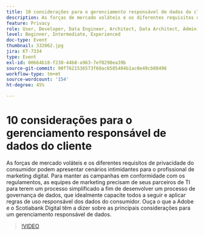 ```yaml
---
title: 10 considerações para o gerenciamento responsável de dados do cliente
description: As forças de mercado voláteis e os diferentes requisitos de privacidade do consumidor podem apresentar cenários intimidantes para o profissional de marketing digital. Para manter as campanhas em conformidade com os regulamentos, as equipes de marketing precisam de seus parceiros de TI para terem um processo simplificado a fim de desenvolver um processo de governança de dados, que idealmente capacite todos a seguir e aplicar regras de uso responsável dos dados do consumidor. Ouça o que a Adobe e o Scotiabank Digital têm a dizer sobre as principais considerações para um gerenciamento responsável de dados.
feature: Privacy
role: User, Developer, Data Engineer, Architect, Data Architect, Admin, Leader
level: Beginner, Intermediate, Experienced
doc-type: Event
thumbnail: 332062.jpg
jira: KT-7334
type: Event
exl-id: 00664b18-f230-44b8-a963-7ef0298ea39b
source-git-commit: 90f7621536573f60ac6585404b1ac0e49cb08496
workflow-type: tm+mt
source-wordcount: '154'
ht-degree: 45%

---
```


# 10 considerações para o gerenciamento responsável de dados do cliente

As forças de mercado voláteis e os diferentes requisitos de privacidade do consumidor podem apresentar cenários intimidantes para o profissional de marketing digital. Para manter as campanhas em conformidade com os regulamentos, as equipes de marketing precisam de seus parceiros de TI para terem um processo simplificado a fim de desenvolver um processo de governança de dados, que idealmente capacite todos a seguir e aplicar regras de uso responsável dos dados do consumidor. Ouça o que a Adobe e o Scotiabank Digital têm a dizer sobre as principais considerações para um gerenciamento responsável de dados.

>[!VIDEO](https://video.tv.adobe.com/v/332062/?quality=12&learn=on)
